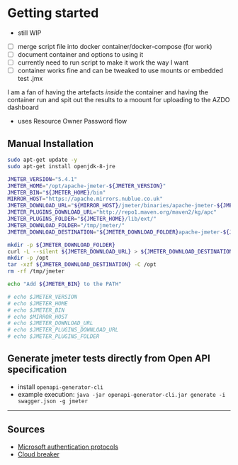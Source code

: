 # Getting started

- still WIP

- [ ] merge script file into docker container/docker-compose (for work)
- [ ] document container and options to using it
- [ ] currently need to run script to make it work the way I want
- [ ] container works fine and can be tweaked to use mounts or embedded test .jmx

I am a fan of having the artefacts _inside_ the container and having the container run and spit out the results to a moount for uploading to the AZDO dashboard

- uses Resource Owner Password flow

## Manual Installation

```bash
sudo apt-get update -y
sudo apt-get install openjdk-8-jre

JMETER_VERSION="5.4.1"
JMETER_HOME="/opt/apache-jmeter-${JMETER_VERSION}"
JMETER_BIN="${JMETER_HOME}/bin"
MIRROR_HOST="https://apache.mirrors.nublue.co.uk"
JMETER_DOWNLOAD_URL="${MIRROR_HOST}/jmeter/binaries/apache-jmeter-${JMETER_VERSION}.tgz"
JMETER_PLUGINS_DOWNLOAD_URL="http://repo1.maven.org/maven2/kg/apc"
JMETER_PLUGINS_FOLDER="${JMETER_HOME}/lib/ext/"
JMETER_DOWNLOAD_FOLDER="/tmp/jmeter/"
JMETER_DOWNLOAD_DESTINATION="${JMETER_DOWNLOAD_FOLDER}apache-jmeter-${JMETER_VERSION}.tgz"

mkdir -p ${JMETER_DOWNLOAD_FOLDER}
curl -L --silent ${JMETER_DOWNLOAD_URL} > ${JMETER_DOWNLOAD_DESTINATION}
mkdir -p /opt
tar -xzf ${JMETER_DOWNLOAD_DESTINATION} -C /opt
rm -rf /tmp/jmeter

echo "Add ${JMETER_BIN} to the PATH"

# echo $JMETER_VERSION
# echo $JMETER_HOME
# echo $JMETER_BIN
# echo $MIRROR_HOST
# echo $JMETER_DOWNLOAD_URL
# echo $JMETER_PLUGINS_DOWNLOAD_URL
# echo $JMETER_PLUGINS_FOLDER
```

## Generate jmeter tests directly from Open API specification

- install `openapi-generator-cli` 
- example execution: `java -jar openapi-generator-cli.jar generate -i swagger.json -g jmeter`

---

## Sources

- [Microsoft authentication protocols](https://docs.microsoft.com/en-us/azure/active-directory/develop/v2-oauth-ropc)
- [Cloud breaker](https://cloudbreaker.home.blog/2019/05/09/jmeter-load-testing-oauth2-secured-rest-service/)